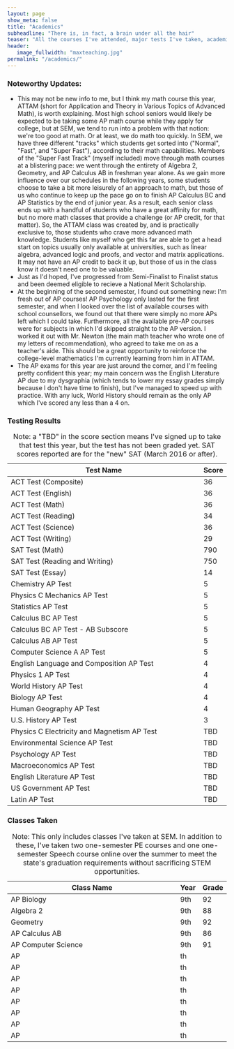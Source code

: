 ```yaml
---
layout: page
show_meta: false
title: "Academics"
subheadline: "There is, in fact, a brain under all the hair"
teaser: "All the courses I've attended, major tests I've taken, academic awards I've won, and so on."
header:
   image_fullwidth: "maxteaching.jpg"
permalink: "/academics/"
---
```


<h3>Noteworthy Updates:</h3>

<ul>
  <li>
	This may not be new info to me, but I think my math course this year, ATTAM (short for Application and Theory in Various Topics of Advanced Math), is worth explaining. Most high school seniors would likely be expected to be taking some AP math course while they apply for college, but at SEM, we tend to run into a problem with that notion: we're too good at math. Or at least, we do math too quickly. In SEM, we have three different "tracks" which students get sorted into ("Normal", "Fast", and "Super Fast"), according to their math capabilities. Members of the "Super Fast Track" (myself included) move through math courses at a blistering pace: we went through the entirety of Algebra 2, Geometry, and AP Calculus AB in freshman year alone. As we gain more influence over our schedules in the following years, some students choose to take a bit more leisurely of an approach to math, but those of us who continue to keep up the pace go on to finish AP Calculus BC and AP Statistics by the end of junior year. As a result, each senior class ends up with a handful of students who have a great affinity for math, but no more math classes that provide a challenge (or AP credit, for that matter). So, the ATTAM class was created by, and is practically exclusive to, those students who crave more advanced math knowledge. Students like myself who get this far are able to get a head start on topics usually only available at universities, such as linear algebra, advanced logic and proofs, and vector and matrix applications. It may not have an AP credit to back it up, but those of us in the class know it doesn't need one to be valuable.
  </li>
  <li>
	Just as I'd hoped, I've progressed from Semi-Finalist to Finalist status and been deemed eligible to recieve a National Merit Scholarship.
  </li>
  <li>
	At the beginning of the second semester, I found out something new: I'm fresh out of AP courses! AP Psychology only lasted for the first semester, and when I looked over the list of available courses with school counsellors, we found out that there were simply no more APs left which I could take. Furthermore, all the available pre-AP courses were for subjects in which I'd skipped straight to the AP version. I worked it out with Mr. Newton (the main math teacher who wrote one of my letters of recommendation), who agreed to take me on as a teacher's aide. This should be a great opportunity to reinforce the college-level mathematics I'm currently learning from him in ATTAM.
  </li>
  <li>
	The AP exams for this year are just around the corner, and I'm feeling pretty confident this year; my main concern was the English Literature AP due to my dysgraphia (which tends to lower my essay grades simply because I don't have time to finish), but I've managed to speed up with practice. With any luck, World History should remain as the only AP which I've scored any less than a 4 on.
  </li>
</ul>

<h3>Testing Results</h3>

<table>
  <caption>Note: a "TBD" in the score section means I've signed up to take that test this year, but the test has not been graded yet. SAT scores reported are for the "new" SAT (March 2016 or after).</caption>
  <colgroup>
    <col span="1" style="width: 95%;">
    <col span="1" style="width: 5%;">
  </colgroup>
  <thead>
    <tr>
      <th>Test Name</th>
      <th>Score</th>
    </tr>
  </thead>
  <tbody>
    <tr>
      <td>ACT Test (Composite)</td>
      <td>36</td>
    </tr>
	<tr>
      <td>ACT Test (English)</td>
      <td>36</td>
    </tr>
	<tr>
      <td>ACT Test (Math)</td>
      <td>36</td>
    </tr>
	<tr>
      <td>ACT Test (Reading)</td>
      <td>34</td>
    </tr>
	<tr>
      <td>ACT Test (Science)</td>
      <td>36</td>
    </tr>
	<tr>
      <td>ACT Test (Writing)</td>
      <td>29</td>
    </tr>
	<tr>
      <td>SAT Test (Math)</td>
      <td>790</td>
    </tr>
	<tr>
      <td>SAT Test (Reading and Writing)</td>
      <td>750</td>
    </tr>
	<tr>
      <td>SAT Test (Essay)</td>
      <td>14</td>
    </tr>
	<tr>
      <td>Chemistry AP Test</td>
      <td>5</td>
    </tr>
	<tr>
      <td>Physics C Mechanics AP Test</td>
      <td>5</td>
    </tr>
	<tr>
      <td>Statistics AP Test</td>
      <td>5</td>
    </tr>
	<tr>
      <td>Calculus BC AP Test</td>
      <td>5</td>
    </tr>
	<tr>
      <td>Calculus BC AP Test - AB Subscore</td>
      <td>5</td>
    </tr>
	<tr>
      <td>Calculus AB AP Test</td>
      <td>5</td>
    </tr>
	<tr>
      <td>Computer Science A AP Test</td>
      <td>5</td>
    </tr>
	<tr>
      <td>English Language and Composition AP Test</td>
      <td>4</td>
    </tr>
	<tr>
      <td>Physics 1 AP Test</td>
      <td>4</td>
    </tr>
	<tr>
      <td>World History AP Test</td>
      <td>4</td>
    </tr>
	<tr>
      <td>Biology AP Test</td>
      <td>4</td>
    </tr>
	<tr>
      <td>Human Geography AP Test</td>
      <td>4</td>
    </tr>
	<tr>
      <td>U.S. History AP Test</td>
      <td>3</td>
    </tr>
	<tr>
      <td>Physics C Electricity and Magnetism AP Test</td>
      <td>TBD</td>
    </tr>
	<tr>
      <td>Environmental Science AP Test</td>
      <td>TBD</td>
    </tr>
	<tr>
      <td>Psychology AP Test</td>
      <td>TBD</td>
    </tr>
	<tr>
      <td>Macroeconomics AP Test</td>
      <td>TBD</td>
    </tr>
	<tr>
      <td>English Literature AP Test</td>
      <td>TBD</td>
    </tr>
	<tr>
      <td>US Government AP Test</td>
      <td>TBD</td>
    </tr>
	<tr>
      <td>Latin AP Test</td>
      <td>TBD</td>
    </tr>
  </tbody>
</table>

<h3>Classes Taken</h3>

<table>
  <caption>Note: This only includes classes I've taken at SEM. In addition to these, I've taken two one-semester PE courses and one one-semester Speech course online over the summer to meet the state's graduation requirements without sacrificing STEM opportunities.</caption>
  <colgroup>
    <col span="1" style="width: 90%;">
    <col span="1" style="width: 5%;">
	<col span="1" style="width: 5%;">
  </colgroup>
  <thead>
    <tr>
      <th>Class Name</th>
      <th>Year</th>
	  <th>Grade</th>
    </tr>
  </thead>
  <tbody>
    <tr>
      <td>AP Biology</td>
      <td>9th</td>
	  <td>92</td>
    </tr>
    <tr>
      <td>Algebra 2</td>
      <td>9th</td>
	  <td>88</td>
    </tr>
    <tr>
      <td>Geometry</td>
      <td>9th</td>
	  <td>92</td>
    </tr>
    <tr>
      <td>AP Calculus AB</td>
      <td>9th</td>
	  <td>86</td>
    </tr>
    <tr>
      <td>AP Computer Science</td>
      <td>9th</td>
	  <td>91</td>
    </tr>
    <tr>
      <td>AP </td>
      <td>th</td>
	  <td></td>
    </tr>
    <tr>
      <td>AP </td>
      <td>th</td>
	  <td></td>
    </tr>
    <tr>
      <td>AP </td>
      <td>th</td>
	  <td></td>
    </tr>
	<tr>
      <td>AP </td>
      <td>th</td>
	  <td></td>
    </tr>
	<tr>
      <td>AP </td>
      <td>th</td>
	  <td></td>
    </tr>
	<tr>
      <td>AP </td>
      <td>th</td>
	  <td></td>
    </tr>
	<tr>
      <td>AP </td>
      <td>th</td>
	  <td></td>
    </tr>
	<tr>
      <td>AP </td>
      <td>th</td>
	  <td></td>
    </tr>
  </tbody>
</table>
